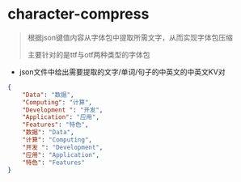 # character-compress
> 根据json键值内容从字体包中提取所需文字，从而实现字体包压缩
>
> 主要针对的是ttf与otf两种类型的字体包


- json文件中给出需要提取的文字/单词/句子的中英文的中英文KV对
```JSON
{
	"Data": "数据",
    "Computing": "计算",
    "Development ": "开发",
    "Application": "应用",
    "Features": "特色",
    "数据": "Data",
    "计算": "Computing",
    "开发 ": "Development",
    "应用": "Application",
    "特色": "Features"
}
```


